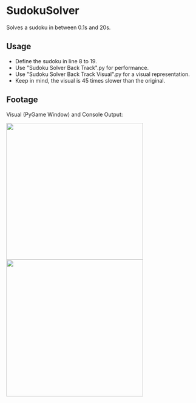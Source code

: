 # SudokuSolver
Solves a sudoku in between 0.1s and 20s. 

## Usage
- Define the sudoku in line 8 to 19.
- Use "Sudoku Solver Back Track".py for performance.
- Use "Sudoku Solver Back Track Visual".py for a visual representation.
- Keep in mind, the visual is 45 times slower than the original.

## Footage
Visual (PyGame Window) and Console Output:

<img src="https://i.imgur.com/RYKOPOY.gif" align="left" height="360" width="360" >
<img src="https://i.imgur.com/rjAfsne.png" align="left" height="360" width="360" >
